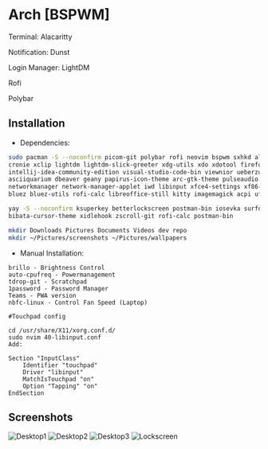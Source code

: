 # Arch [BSPWM]

Terminal: Alacaritty

Notification: Dunst

Login Manager: LightDM

Rofi

Polybar

## Installation
* Dependencies:
```bash
sudo pacman -S --noconfirm picom-git polybar rofi neovim bspwm sxhkd alacritty thunar zsh ranger nitrogen xsensor unzip git dunst \
cronie xclip lightdm lightdm-slick-greeter xdg-utils xdo xdotool firefox btop htop maim lxsession lxappearance \
intellij-idea-community-edition visual-studio-code-bin viewnior ueberzug ttf-jetbrains-mono-nerd ttf-jetbrains-mono \
asciiquarium dbeaver geany papirus-icon-theme arc-gtk-theme pulseaudio pulseaudio-alsa pavucontrol checkupdates gvfs thunar-volman\
networkmanager network-manager-applet iwd libinput xfce4-settings xf86-input-libinput xorg-input xdg-user-dirs \
bluez bluez-utils rofi-calc libreoffice-still kitty imagemagick acpi ufw maven

yay -S --noconfirm ksuperkey betterlockscreen postman-bin iosevka surfn-icons-git google-chrome networkmanager-dmenu-git tumbler-extra-thumbnailers \
bibata-cursor-theme xidlehook zscroll-git rofi-calc postman-bin

mkdir Downloads Pictures Documents Videos dev repo
mkdir ~/Pictures/screenshots ~/Pictures/wallpapers

```

* Manual Installation:

```
brillo - Brightness Control
auto-cpufreq - Powermanagement
tdrop-git - Scratchpad
1password - Password Manager
Teams - PWA version
nbfc-linux - Control Fan Speed (Laptop)
```

```
#Touchpad config

cd /usr/share/X11/xorg.conf.d/
sudo nvim 40-libinput.conf
Add: 

Section "InputClass"
	Identifier "touchpad"
	Driver "libinput"
	MatchIsTouchpad "on"
	Option "Tapping" "on"
EndSection

```

## Screenshots

![Desktop1](https://user-images.githubusercontent.com/55824672/221422331-bf71dd26-e234-499c-9944-ee409d935eac.PNG)
![Desktop2](https://user-images.githubusercontent.com/55824672/221422337-6092b8f9-2535-4fed-9483-d9549e431de4.PNG)
![Desktop3](https://user-images.githubusercontent.com/55824672/221422347-c8192aab-bc2f-4475-b3eb-c62127648334.png)
![Lockscreen](https://user-images.githubusercontent.com/55824672/221422446-4435467d-85dc-4d58-ae5e-343650cfe04c.png)
